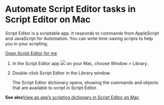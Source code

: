 # Automate Script Editor tasks in Script Editor on Mac

Script Editor is a scriptable app. It responds to commands from AppleScript and JavaScript for Automation. You can write time-saving scripts to help you in your scripting.

[Open Script Editor for me](https://support.apple.com/guide/script-editor/automate-script-editor-tasks-scpedt1125/2.11/mac/x-help-action:/openApp?bundleId=com.apple.ScriptEditor2)

1. In the Script Editor app ![](https://help.apple.com/assets/67DB7E842551EA97CB00BED5/67DB7E8502C5F38AAF0D7DC6/en_US/2d1774dafc25e40f6f806216d54cdf01.png) on your Mac, choose Window > Library.
2. Double-click Script Editor in the Library window.

   The Script Editor dictionary opens, showing the commands and objects that are available to script in Script Editor.

**See also**[View an app’s scripting dictionary in Script Editor on Mac](https://support.apple.com/guide/script-editor/view-an-apps-scripting-dictionary-scpedt1126/2.11/mac/26)
